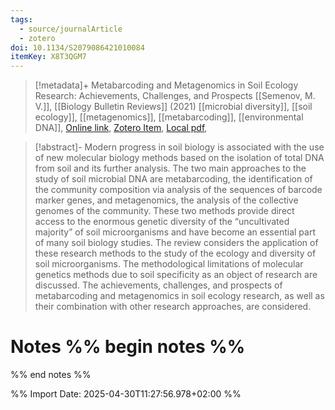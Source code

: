 ```yaml
---
tags:
  - source/journalArticle
  - zotero
doi: 10.1134/S2079086421010084
itemKey: X8T3QGM7
---
```

>[!metadata]+
> Metabarcoding and Metagenomics in Soil Ecology Research: Achievements, Challenges, and Prospects
> [[Semenov, M. V.]], 
> [[Biology Bulletin Reviews]] (2021)
> [[microbial diversity]], [[soil ecology]], [[metagenomics]], [[metabarcoding]], [[environmental DNA]], 
> [Online link](http://link.springer.com/10.1134/S2079086421010084), [Zotero Item](zotero://select/library/items/X8T3QGM7), [Local pdf](file://C:/Users/aburg/Documents/references/zotero/storage/D73NK33A/Semenov2021_MetabarcodingMetagenomics.pdf), 

>[!abstract]-
>Modern progress in soil biology is associated with the use of new molecular biology methods based on the isolation of total DNA from soil and its further analysis. The two main approaches to the study of soil microbial DNA are metabarcoding, the identification of the community composition via analysis of the sequences of barcode marker genes, and metagenomics, the analysis of the collective genomes of the community. These two methods provide direct access to the enormous genetic diversity of the “uncultivated majority” of soil microorganisms and have become an essential part of many soil biology studies. The review considers the application of these research methods to the study of the ecology and diversity of soil microorganisms. The methodological limitations of molecular genetics methods due to soil specificity as an object of research are discussed. The achievements, challenges, and prospects of metabarcoding and metagenomics in soil ecology research, as well as their combination with other research approaches, are considered.

# Notes %% begin notes %%

%% end notes %%




%% Import Date: 2025-04-30T11:27:56.978+02:00 %%
